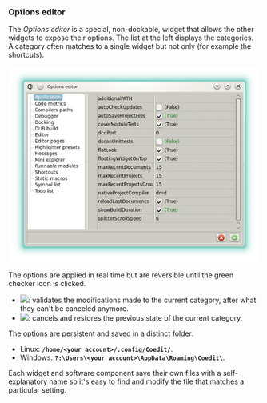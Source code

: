 ### Options editor

The _Options editor_ is a special, non-dockable, widget that allows the other widgets to expose their options.
The list at the left displays the categories. A category often matches to a single widget but not only (for example the shortcuts).

![](img/options_application.png)

The options are applied in real time but are reversible until the green checker icon is clicked.

- ![](https://raw.githubusercontent.com/BBasile/Coedit/master/icons/other/accept.png): validates the modifications made to the current category, after what they can't be canceled anymore.
- ![](https://raw.githubusercontent.com/BBasile/Coedit/master/icons/other/cancel.png): cancels and restores the previous state of the current category.

The options are persistent and saved in a distinct folder:

- Linux:
**`/home/<your account>/.config/Coedit/`**.
- Windows:
**`?:\Users\<your account>\AppData\Roaming\Coedit\`**.

Each widget and software component save their own files with a self-explanatory name so it's easy to find and modify the file that matches a particular setting.